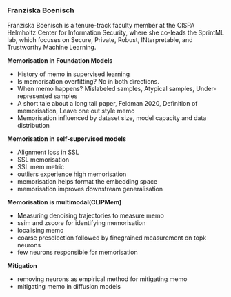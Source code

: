 ### Franziska Boenisch

Franziska Boenisch is a tenure-track faculty member at the CISPA Helmholtz Center for Information Security, where she co-leads the SprintML lab, which focuses on Secure, Private, Robust, INterpretable, and Trustworthy Machine Learning.

**Memorisation in Foundation Models**

- History of memo in supervised learning
- Is memorisation overfitting? No in both directions.
- When memo happens? Mislabeled samples, Atypical samples, Under-represented samples
- A short tale about a long tail paper, Feldman 2020, Definition of memorisation, Leave one out style memo
- Memorisation influenced by dataset size, model capacity and data distribution

**Memorisation in self-supervised models**
- Alignment loss in SSL
- SSL memorisation
- SSL mem metric
- outliers experience high memorisation
- memorisation helps format the embedding space
- memorisation improves downstream generalisation

**Memorisation is multimodal(CLIPMem)**
- Measuring denoising trajectories to measure memo
- ssim and zscore for identifying memorisation
- localising memo
- coarse preselection followed by finegrained measurement on topk neurons
- few neurons responsible for memorisation

**Mitigation**
- removing neurons as empirical method for mitigating memo
- mitigating memo in diffusion models

